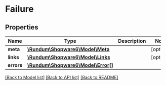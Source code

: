 # Failure

## Properties
Name | Type | Description | Notes
------------ | ------------- | ------------- | -------------
**meta** | [**\Rundum\Shopware6\Model\Meta**](Meta.md) |  | [optional] 
**links** | [**\Rundum\Shopware6\Model\Links**](Links.md) |  | [optional] 
**errors** | [**\Rundum\Shopware6\Model\Error[]**](Error.md) |  | 

[[Back to Model list]](../../README.md#documentation-for-models) [[Back to API list]](../../README.md#documentation-for-api-endpoints) [[Back to README]](../../README.md)

